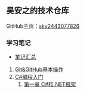 ## 吴安之的技术仓库

GitHub主页：[sky2443077826](https://github.com/sky2443077826/) 

### 学习笔记

* [笔记汇总](https://github.com/sky2443077826/My-Notes/tree/master) 
1. [Git&GitHub基本操作](https://github.com/sky2443077826/My-Notes/blob/d35d36650c5800e32589b47ea6c4427f7319cce4/Git&GitHUb/Git&GitHub.md) 
2. [C#编程入门](https://github.com/sky2443077826/My-Notes/tree/master/CSharp) 
   1. [第一章 C#和.NET框架](https://github.com/sky2443077826/My-Notes/blob/b2376920c263cafa7a26d5755aa9623b6a90ffd8/CSharp/01-C%23&.NET.md)

